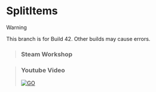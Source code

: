# SplitItems

> [!WARNING]  
> This branch is for Build 42. Other builds may cause errors.

> ### Steam Workshop
> 

> ### Youtube Video
> [![GO](https://i3.ytimg.com/vi/9kcMoYl5SJA/maxresdefault.jpg)](https://www.youtube.com/watch?v=9kcMoYl5SJA)